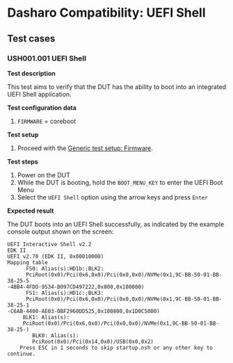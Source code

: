 # Dasharo Compatibility: UEFI Shell

## Test cases

### USH001.001 UEFI Shell

**Test description**

This test aims to verify that the DUT has the ability to boot into an integrated
UEFI Shell application.

**Test configuration data**

1. `FIRMWARE` = coreboot

**Test setup**

1. Proceed with the
   [Generic test setup: Firmware](../../generic-test-setup/#firmware).

**Test steps**

1. Power on the DUT
1. While the DUT is booting, hold the `BOOT_MENU_KEY` to enter the UEFI Boot Menu
1. Select the `UEFI Shell` option using the arrow keys and press `Enter`

**Expected result**

The DUT boots into an UEFI Shell successfully, as indicated by the example
console output shown on the screen:

```
UEFI Interactive Shell v2.2
EDK II
UEFI v2.70 (EDK II, 0x00010000)
Mapping table
      FS0: Alias(s):HD1b:;BLK2:
      PciRoot(0x0)/Pci(0x6,0x0)/Pci(0x0,0x0)/NVMe(0x1,9C-BB-50-01-BB-38-25-5
-4BB4-4FDD-9534-B097CD497222,0x800,0x100000)
      FS1: Alias(s):HD1c:;BLK3:
      PciRoot(0x0)/Pci(0x6,0x0)/Pci(0x0,0x0)/NVMe(0x1,9C-BB-50-01-BB-38-25-1
-C6AB-4400-AE03-0BF2960DD525,0x100800,0x1D0C5000)
     BLK1: Alias(s):
     PciRoot(0x0)/Pci(0x6,0x0)/Pci(0x0,0x0)/NVMe(0x1,9C-BB-50-01-BB-38-25-)
        BLK0: Alias(s):
        PciRoot(0x0)/Pci(0x14,0x0)/USB(0x0,0x2)
    Press ESC in 1 seconds to skip startup.nsh or any other key to continue.
```
